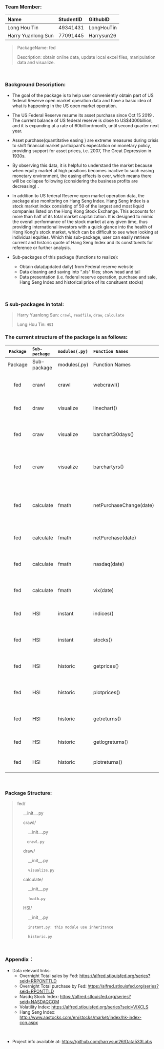 
### Team Member:

Name | StudentID | GithubID
:--- | :--- | :---
Long Hou Tin | 49341431 | LongHouTin
Harry Yuanlong Sun | 77091445 | Harrysun26

> PackageName: fed
>
> Description: obtain online data, update local excel files, manipulation data and visualize.



&nbsp;
### Background Description:

- The goal of the package is to help user conveniently obtain part of US federal Reserve open market operation data and have a basic idea of what is happening in the US open market operation.   

- The US Federal Reserve resume its asset purchase since Oct 15 2019 .  The current balance of US federal reserve is close to US$4000billion, and it is expanding at a rate of 60billion/month, until second quarter next year.
  
- Asset purchase(quantitative easing ) are extreme measures during crisis to shift financial market participant’s expectation on monetary policy, providing support for asset prices, i.e. 2007, The Great Depression in 1930s.  

- By observing this data, it is helpful to understand the market because when equity market at high positions becomes inactive to such easing monetary environment, the easing effects is over, which means there will be collapse following (considering the business profits are decreasing) .  

- In addition to US federal Reserve open market operation data, the package also monitoring on Hang Seng Index. Hang Seng Index is a stock market index consisting of 50 of the largest and most liquid companies listed on the Hong Kong Stock Exchange. This accounts for more than half of its total market capitalization. It is designed to mimic the overall performance of the stock market at any given time, thus providing international investors with a quick glance into the health of Hong Kong's stock market, which can be difficult to see when looking at individual equities. Which this sub-package, user can easily retrieve current and historic quote of Hang Seng Index and its constituents for reference or further analysis.

- Sub-packages of this package (functions to realize):
  - Obtain data(updated daily) from Federal reserve website
  - Data cleaning and saving into “.xls” files; show head and tail
  - Data presentation (i.e. federal reserve operation, purchase and sale, Hang Seng Index and historical price of its consituent stocks)



&nbsp;
### 5 sub-packages in total: 

> Harry Yuanlong Sun: `crawl`, `readfile`, `draw`, `calculate`
>
> Long Hou Tin: `HSI`



### The current structure of the package is as follows:

`Package` | `Sub-package` | `modules(.py)` | `Function Names` | `Explanations on functions`
:---: | :--- | :--- | :--- | :---
Package | Sub-package | modules(.py) | Function Names | Explanations on functions 
fed | crawl | crawl | webcrawl() | Scrape data from US Fed daily: Manually
fed | draw | visualize | linechart() | Show line chart of fed data
fed | craw | visualize | barchart30days() | Bar chart of fed net overnight purchase-30d
fed | craw | visualize | barchartyrs() | Bar chart of fed net overnight purchase-500d
fed | calculate | fmath | netPurchaseChange(date) | Net purchase change compared with previous day (%) 
fed | calculate | fmath | netPurchase(date) | Certain date’s net purchase
fed | calculate | fmath | nasdaq(date) | Return nasdaq index value of certain date
fed | calculate | fmath | vix(date) | Return vix value of certain date
fed | HSI | instant | indices() | Retrieve instant quote of HIS from internet
fed | HSI | instant | stocks() | Retrieve instant of its 50 constituents
fed | HSI | historic | getprices() | Return historic prices of the stocks 
fed | HSI | historic | plotprices() | Plot (multiple) time series of the price
fed | HSI | historic | getreturns() | Return standard daily returns of the price
fed | HSI | historic | getlogreturns() | Return log daily returns of the price
fed | HSI | historic | plotreturns() | Plot histogram of (log) return



&nbsp;
### Package Structure:

> fed/
>
> &nbsp;&nbsp;&nbsp;&nbsp; \_\_init\_\_.py
>
> &nbsp;&nbsp;&nbsp;&nbsp; crawl/
>
> &nbsp;&nbsp;&nbsp;&nbsp;&nbsp;&nbsp;&nbsp;&nbsp; \_\_init\_\_.py
>
> &nbsp;&nbsp;&nbsp;&nbsp;&nbsp;&nbsp;&nbsp; `crawl.py`
>
> &nbsp;&nbsp;&nbsp;&nbsp; draw/
>
> &nbsp;&nbsp;&nbsp;&nbsp;&nbsp;&nbsp;&nbsp;&nbsp; \_\_init\_\_.py
>
> &nbsp;&nbsp;&nbsp;&nbsp;&nbsp;&nbsp;&nbsp;&nbsp; `visualize.py`
>
> &nbsp;&nbsp;&nbsp;&nbsp; calculate/
>
> &nbsp;&nbsp;&nbsp;&nbsp;&nbsp;&nbsp;&nbsp;&nbsp; \_\_init\_\_.py
>
> &nbsp;&nbsp;&nbsp;&nbsp;&nbsp;&nbsp;&nbsp;&nbsp; `fmath.py`
>
> &nbsp;&nbsp;&nbsp;&nbsp; HSI/
>
> &nbsp;&nbsp;&nbsp;&nbsp;&nbsp;&nbsp;&nbsp;&nbsp; \_\_init\_\_.py
>
> &nbsp;&nbsp;&nbsp;&nbsp;&nbsp;&nbsp;&nbsp;&nbsp; `instant.py: this module use inheritance`
>
> &nbsp;&nbsp;&nbsp;&nbsp;&nbsp;&nbsp;&nbsp;&nbsp; `historic.py`




&nbsp;
### Appendix：

- Data relevant links: 
  - Overnight Total sales by Fed:
    https://alfred.stlouisfed.org/series?seid=RRPONTTLD
  - Overnight Total purchase by Fed:
    https://alfred.stlouisfed.org/series?seid=RPONTTLD
  - Nasdq Stock Index:
    https://alfred.stlouisfed.org/series?seid=NASDAQCOM
  - Volatility Index:
    https://alfred.stlouisfed.org/series?seid=VIXCLS
  - Hang Seng Index:
    http://www.aastocks.com/en/stocks/market/index/hk-index-con.aspx

&nbsp;
- Project info available at: https://github.com/harrysun26/Data533Labs
